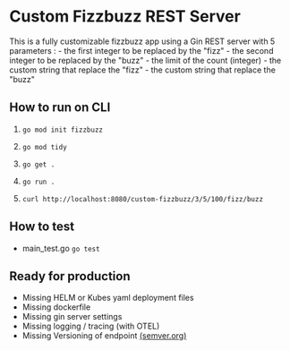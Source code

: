 # Custom Fizzbuzz REST Server

This is a fully customizable fizzbuzz app using a Gin REST server with 5 parameters :
    - the first integer to be replaced by the "fizz"
    - the second integer to be replaced by the "buzz"
    - the limit of the count (integer)
    - the custom string that replace the "fizz"
    - the custom string that replace the "buzz"

## How to run on CLI

1. `go mod init fizzbuzz`

2. `go mod tidy`

3. `go get .`

4. `go run .`

5. `curl http://localhost:8080/custom-fizzbuzz/3/5/100/fizz/buzz`

## How to test

- main_test.go
  `go test`

## Ready for production

- Missing HELM or Kubes yaml deployment files
- Missing dockerfile
- Missing gin server settings
- Missing logging / tracing (with OTEL)
- Missing Versioning of endpoint [(semver.org)](https://semver.org/)
